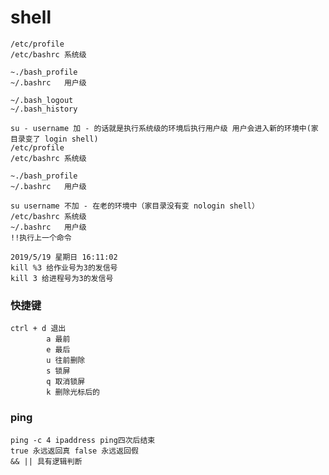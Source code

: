 # shell
 
    /etc/profile
	/etc/bashrc 系统级
	
	~./bash_profile
	~/.bashrc	用户级

	~/.bash_logout
	~/.bash_history

	su - username 加 - 的话就是执行系统级的环境后执行用户级 用户会进入新的环境中(家目录变了 login shell)
	/etc/profile
	/etc/bashrc 系统级
	
	~./bash_profile
	~/.bashrc	用户级

	su username 不加 - 在老的环境中（家目录没有变 nologin shell）
	/etc/bashrc 系统级
	~/.bashrc	用户级
	!!执行上一个命令

	2019/5/19 星期日 16:11:02 
	kill %3 给作业号为3的发信号
	kill 3 给进程号为3的发信号
### 快捷键
	ctrl + d 退出
			a 最前
			e 最后
			u 往前删除
			s 锁屏
			q 取消锁屏
			k 删除光标后的

### ping
	ping -c 4 ipaddress ping四次后结束
	true 永远返回真 false 永远返回假
	&& || 具有逻辑判断
	


